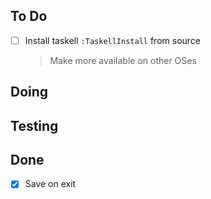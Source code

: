 ## To Do

- [ ] Install taskell `:TaskellInstall` from source
    > Make more available on other OSes

## Doing


## Testing 


## Done

- [X] Save on exit
